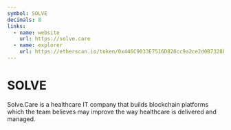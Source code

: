 ```yaml
---
symbol: SOLVE
decimals: 8
links:
  - name: website
    url: https://solve.care
  - name: explorer
    url: https://etherscan.io/token/0x446C9033E7516D820cc9a2ce2d0B7328b579406F
---
```


# SOLVE

Solve.Care is a healthcare IT company that builds blockchain platforms which the team believes may improve the way healthcare is delivered and managed.
